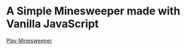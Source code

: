 # A Simple Minesweeper made with Vanilla JavaScript

[Play Minesweeper](https://rinshaj-ayyanakkil.github.io/Minesweeper/)
